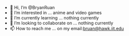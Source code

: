 - 👋 Hi, I’m @BryanRuan
- 👀 I’m interested in ... anime and video games
- 🌱 I’m currently learning ... nothing currently
- 💞️ I’m looking to collaborate on ... nothing currently
- 📫 How to reach me ... on my email:bruan@hawk.iit.edu

<!---
BryanRuan/BryanRuan is a ✨ special ✨ repository because its `README.md` (this file) appears on your GitHub profile.
You can click the Preview link to take a look at your changes.
--->

